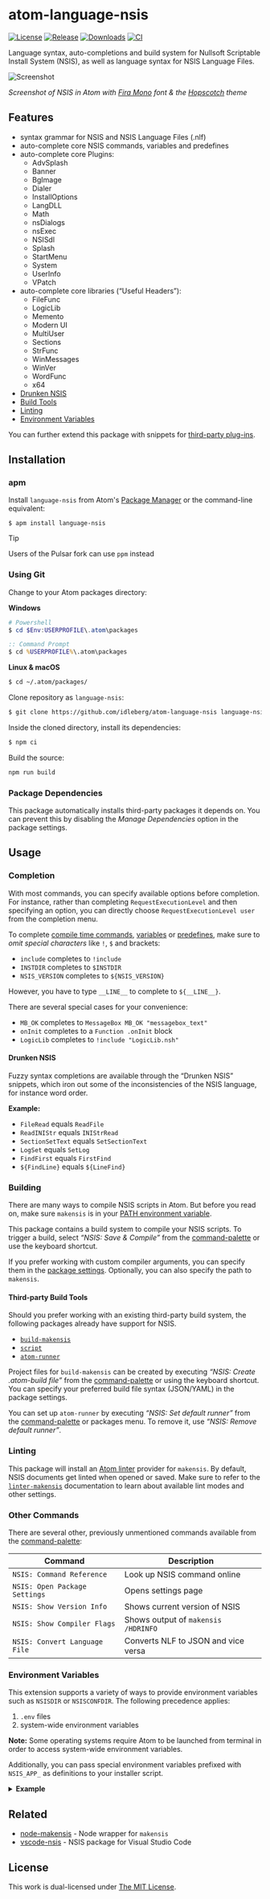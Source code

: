 # atom-language-nsis

[![License](https://img.shields.io/github/license/idleberg/atom-language-nsis?color=blue&style=for-the-badge)](https://github.com/idleberg/atom-language-nsis/blob/master/LICENSE)
[![Release](https://img.shields.io/github/v/release/idleberg/atom-language-nsis?style=for-the-badge)](https://github.com/idleberg/atom-language-nsis/releases)
[![Downloads](https://img.shields.io/pulsar/dt/language-nsis?style=for-the-badge&color=slateblue)](https://web.pulsar-edit.dev/packages/language-nsis)
[![CI](https://img.shields.io/github/actions/workflow/status/idleberg/atom-language-nsis/default.yml?style=for-the-badge)](https://github.com/idleberg/atom-language-nsis/actions)

Language syntax, auto-completions and build system for Nullsoft Scriptable Install System (NSIS), as well as language syntax for NSIS Language Files.

![Screenshot](https://raw.github.com/idleberg/atom-language-nsis/master/screenshot.gif)

_Screenshot of NSIS in Atom with [Fira Mono](http://mozilla.github.io/Fira/) font & the [Hopscotch](https://web.pulsar-edit.dev/packages/hopscotch) theme_

## Features

- syntax grammar for NSIS and NSIS Language Files (.nlf)
- auto-complete core NSIS commands, variables and predefines
- auto-complete core Plugins:
  - AdvSplash
  - Banner
  - BgImage
  - Dialer
  - InstallOptions
  - LangDLL
  - Math
  - nsDialogs
  - nsExec
  - NSISdl
  - Splash
  - StartMenu
  - System
  - UserInfo
  - VPatch
- auto-complete core libraries (“Useful Headers”):
  - FileFunc
  - LogicLib
  - Memento
  - Modern UI
  - MultiUser
  - Sections
  - StrFunc
  - WinMessages
  - WinVer
  - WordFunc
  - x64
- [Drunken NSIS](#drunken-nsis)
- [Build Tools](#building)
- [Linting](#linting)
- [Environment Variables](#environment-variables)

You can further extend this package with snippets for [third-party plug-ins](https://web.pulsar-edit.dev/packages/nsis-plugins).

## Installation

### apm

Install `language-nsis` from Atom's [Package Manager](http://flight-manual.atom-editor.cc/using-atom/sections/atom-packages/) or the command-line equivalent:

`$ apm install language-nsis`

> [!TIP]
> Users of the Pulsar fork can use `ppm` instead

### Using Git

Change to your Atom packages directory:

**Windows**

```powershell
# Powershell
$ cd $Env:USERPROFILE\.atom\packages
```

```cmd
:: Command Prompt
$ cd %USERPROFILE%\.atom\packages
```

**Linux & macOS**

```bash
$ cd ~/.atom/packages/
```

Clone repository as `language-nsis`:

```bash
$ git clone https://github.com/idleberg/atom-language-nsis language-nsis
```

Inside the cloned directory, install its dependencies:

```bash
$ npm ci
```

Build the source:

```bash
npm run build
```

### Package Dependencies

This package automatically installs third-party packages it depends on. You can prevent this by disabling the _Manage Dependencies_ option in the package settings.

## Usage

### Completion

With most commands, you can specify available options before completion. For instance, rather than completing `RequestExecutionLevel` and then specifying an option, you can directly choose `RequestExecutionLevel user` from the completion menu.

To complete [compile time commands](http://nsis.sourceforge.net/Docs/Chapter5.html#), [variables](http://nsis.sourceforge.net/Docs/Chapter4.html#varother) or [predefines](http://nsis.sourceforge.net/Docs/Chapter5.html#comppredefines), make sure to _omit special characters_ like `!`, `$` and brackets:

- `include` completes to `!include`
- `INSTDIR` completes to `$INSTDIR`
- `NSIS_VERSION` completes to `${NSIS_VERSION}`

However, you have to type `__LINE__` to complete to `${__LINE__}`.

There are several special cases for your convenience:

- `MB_OK` completes to `MessageBox MB_OK "messagebox_text"`
- `onInit` completes to a `Function .onInit` block
- `LogicLib` completes to `!include "LogicLib.nsh"`

#### Drunken NSIS

Fuzzy syntax completions are available through the “Drunken NSIS” snippets, which iron out some of the inconsistencies of the NSIS language, for instance word order.

**Example:**

- `FileRead` equals `ReadFile`
- `ReadINIStr` equals `INIStrRead`
- `SectionSetText` equals `SetSectionText`
- `LogSet` equals `SetLog`
- `FindFirst` equals `FirstFind`
- `${FindLine}` equals `${LineFind}`

### Building

There are many ways to compile NSIS scripts in Atom. But before you read on, make sure `makensis` is in your [PATH environment variable](http://superuser.com/a/284351/195953).

This package contains a build system to compile your NSIS scripts. To trigger a build, select _“NSIS: Save & Compile”_ from the [command-palette](https://atom-editor.cc/docs/latest/getting-started-atom-basics#command-palette) or use the keyboard shortcut.

If you prefer working with custom compiler arguments, you can specify them in the [package settings](https://flight-manual.atom-editor.cc/using-atom/sections/atom-packages/#package-settings). Optionally, you can also specify the path to `makensis`.

#### Third-party Build Tools

Should you prefer working with an existing third-party build system, the following packages already have support for NSIS.

- [`build-makensis`](https://web.pulsar-edit.dev/packages/build-makensis)
- [`script`](https://web.pulsar-edit.dev/packages/script)
- [`atom-runner`](https://web.pulsar-edit.dev/packages/atom-runner)

Project files for `build-makensis` can be created by executing _“NSIS: Create .atom-build file”_ from the [command-palette](https://atom-editor.cc/docs/latest/getting-started-atom-basics#command-palette) or using the keyboard shortcut. You can specify your preferred build file syntax (JSON/YAML) in the package settings.

You can set up `atom-runner` by executing _“NSIS: Set default runner”_ from the [command-palette](https://atom-editor.cc/docs/latest/getting-started-atom-basics#command-palette) or packages menu. To remove it, use _“NSIS: Remove default runner”_.

### Linting

This package will install an [Atom linter](https://github.com/idleberg/atom-linter-makensis/) provider for `makensis`. By default, NSIS documents get linted when opened or saved. Make sure to refer to the [`linter-makensis`](https://github.com/idleberg/atom-linter-makensis#settings) documentation to learn about available lint modes and other settings.

### Other Commands

There are several other, previously unmentioned commands available from the [command-palette](https://atom-editor.cc/docs/latest/getting-started-atom-basics#command-palette):

| Command                       | Description                         |
| ----------------------------- | ----------------------------------- |
| `NSIS: Command Reference`     | Look up NSIS command online         |
| `NSIS: Open Package Settings` | Opens settings page                 |
| `NSIS: Show Version Info`     | Shows current version of NSIS       |
| `NSIS: Show Compiler Flags`   | Shows output of `makensis /HDRINFO` |
| `NSIS: Convert Language File` | Converts NLF to JSON and vice versa |

### Environment Variables

This extension supports a variety of ways to provide environment variables such as `NSISDIR` or `NSISCONFDIR`. The following precedence applies:

1. `.env` files
2. system-wide environment variables

**Note:** Some operating systems require Atom to be launched from terminal in order to access system-wide environment variables.

Additionally, you can pass special environment variables prefixed with `NSIS_APP_` as definitions to your installer script.

<details>
<summary><strong>Example</strong></summary>

```env
# .env
NSIS_APP_ENVIRONMENT=development
```

```nsis
# installer.nsi
!if ${NSIS_APP_ENVIRONMENT} == "development"
  DetailPrint "Valuable Debug Information"
!endif
```

</details>

## Related

- [node-makensis](https://www.npmjs.com/package/makensis) - Node wrapper for `makensis`
- [vscode-nsis](https://marketplace.visualstudio.com/items?itemName=idleberg.nsis) - NSIS package for Visual Studio Code

## License

This work is dual-licensed under [The MIT License](https://opensource.org/licenses/MIT).
